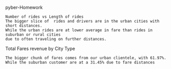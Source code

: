pyber-Homework


    Number of rides vs Length of rides
    The bigger slice of  rides and drivers are in the urban cities with short distances. 
    While the urban rides are at lower average in fare than rides in suburban or rural cities
    due to often traveling on further distances.

Total Fares revenue by City Type

    The bigger chunk of fares comes from our urban clientele, with 61.97%. 
    While the suburban customer are at a 31.45% due to fare distances
